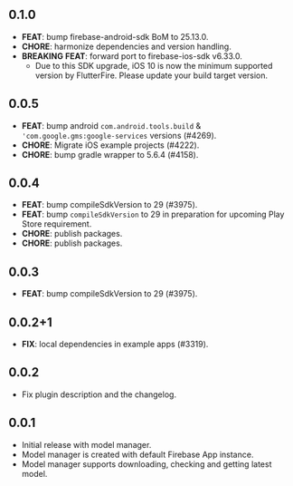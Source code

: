 ## 0.1.0

 - **FEAT**: bump firebase-android-sdk BoM to 25.13.0.
 - **CHORE**: harmonize dependencies and version handling.
 - **BREAKING** **FEAT**: forward port to firebase-ios-sdk v6.33.0.
   - Due to this SDK upgrade, iOS 10 is now the minimum supported version by FlutterFire. Please update your build target version.

## 0.0.5

 - **FEAT**: bump android `com.android.tools.build` & `'com.google.gms:google-services` versions (#4269).
 - **CHORE**: Migrate iOS example projects (#4222).
 - **CHORE**: bump gradle wrapper to 5.6.4 (#4158).

## 0.0.4

 - **FEAT**: bump compileSdkVersion to 29 (#3975).
 - **FEAT**: bump `compileSdkVersion` to 29 in preparation for upcoming Play Store requirement.
 - **CHORE**: publish packages.
 - **CHORE**: publish packages.

## 0.0.3

 - **FEAT**: bump compileSdkVersion to 29 (#3975).

## 0.0.2+1

 - **FIX**: local dependencies in example apps (#3319).

## 0.0.2

* Fix plugin description and the changelog.

## 0.0.1

* Initial release with model manager.
* Model manager is created with default Firebase App instance.
* Model manager supports downloading, checking and getting latest model.
